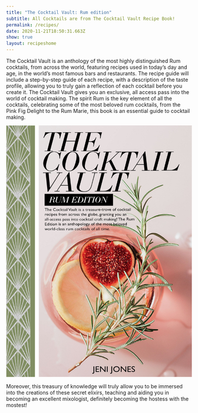 ```yaml
---
title: "The Cocktail Vault: Rum edition"
subtitle: All Cocktails are from The Cocktail Vault Recipe Book!
permalink: /recipes/
date: 2020-11-21T18:50:31.663Z
show: true
layout: recipeshome
---
```

The Cocktail Vault is an anthology of the most highly distinguished Rum cocktails, from across the world, featuring recipes used in today’s day and age, in the world’s most famous bars and restaurants. The recipe guide will include a step-by-step guide of each recipe, with a description of the taste profile, allowing you to truly gain a reflection of each cocktail before you create it. The Cocktail Vault gives you an exclusive, all access pass into the world of cocktail making. The spirit Rum is the key element of all the cocktails, celebrating some of the most beloved rum cocktails, from the Pink Fig Delight to the Rum Marie, this book is an essential guide to cocktail making.

![The cocktail vault: Rum Edition - cover image ](../uploads/cover-recipe-book-1-.jpg " The cocktail vault: Rum Edition ")

Moreover, this treasury of knowledge will truly allow you to be immersed into the creations of these secret elixirs, teaching and aiding you in becoming an excellent mixologist, definitely becoming the hostess with the mostest!